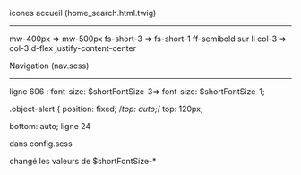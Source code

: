 icones accueil (home_search.html.twig)
___

mw-400px => mw-500px
fs-short-3 => fs-short-1 ff-semibold
sur li col-3 => col-3 d-flex justify-content-center

Navigation (nav.scss)
___
ligne 606 : font-size: $shortFontSize-3=> font-size: $shortFontSize-1;
<!-- not do ligne 501 : font-size: $shortFontSize-3=> font-size: $shortFontSize-1; -->

.object-alert {
    position: fixed;
    /*top: auto;*/
    top: 120px;

  bottom: auto; ligne 24

dans config.scss

changé les valeurs de $shortFontSize-*
